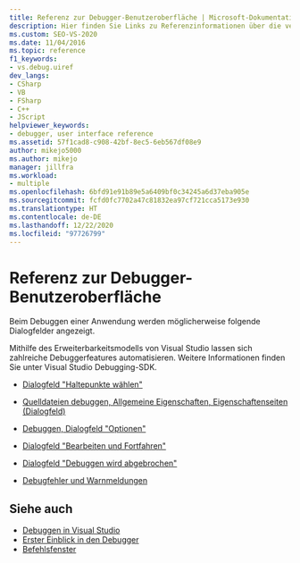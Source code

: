 ```yaml
---
title: Referenz zur Debugger-Benutzeroberfläche | Microsoft-Dokumentation
description: Hier finden Sie Links zu Referenzinformationen über die verschiedenen Dialogfelder, die Sie in der Debugbenutzeroberfläche von Visual Studio finden können.
ms.custom: SEO-VS-2020
ms.date: 11/04/2016
ms.topic: reference
f1_keywords:
- vs.debug.uiref
dev_langs:
- CSharp
- VB
- FSharp
- C++
- JScript
helpviewer_keywords:
- debugger, user interface reference
ms.assetid: 57f1cad8-c908-42bf-8ec5-6eb567df08e9
author: mikejo5000
ms.author: mikejo
manager: jillfra
ms.workload:
- multiple
ms.openlocfilehash: 6bfd91e91b89e5a6409bf0c34245a6d37eba905e
ms.sourcegitcommit: fcfd0fc7702a47c81832ea97cf721cca5173e930
ms.translationtype: HT
ms.contentlocale: de-DE
ms.lasthandoff: 12/22/2020
ms.locfileid: "97726799"
---
```

# <a name="debugging-user-interface-reference"></a>Referenz zur Debugger-Benutzeroberfläche
Beim Debuggen einer Anwendung werden möglicherweise folgende Dialogfelder angezeigt.

 Mithilfe des Erweiterbarkeitsmodells von Visual Studio lassen sich zahlreiche Debuggerfeatures automatisieren. Weitere Informationen finden Sie unter Visual Studio Debugging-SDK.

- [Dialogfeld "Haltepunkte wählen"](../debugger/choose-breakpoints-dialog-box.md)

- [Quelldateien debuggen, Allgemeine Eigenschaften, Eigenschaftenseiten (Dialogfeld)](../debugger/debug-source-files-common-properties-solution-property-pages-dialog-box.md)

- [Debuggen, Dialogfeld "Optionen"](../debugger/debugging-options-dialog-box.md)

- [Dialogfeld "Bearbeiten und Fortfahren"](../debugger/edit-and-continue-dialog-box.md)

- [Dialogfeld "Debuggen wird abgebrochen"](../debugger/stop-debugging-in-progress-dialog-box.md)

- [Debugfehler und Warnmeldungen](../debugger/debugging-errors-and-warning-dialog-boxes.md)

## <a name="see-also"></a>Siehe auch
- [Debuggen in Visual Studio](../debugger/index.yml)
- [Erster Einblick in den Debugger](../debugger/debugger-feature-tour.md)
- [Befehlsfenster](../ide/reference/command-window.md)